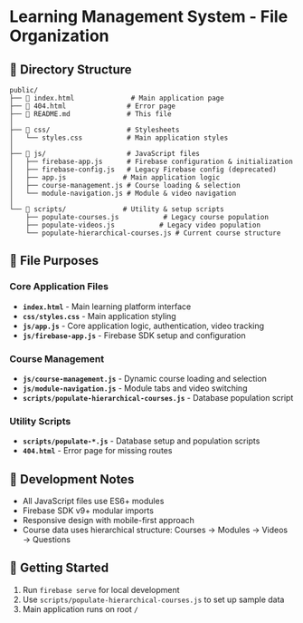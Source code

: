 # Learning Management System - File Organization

## 📁 Directory Structure

```
public/
├── 📄 index.html              # Main application page
├── 📄 404.html               # Error page
├── 📄 README.md              # This file
│
├── 📁 css/                   # Stylesheets
│   └── styles.css           # Main application styles
│
├── 📁 js/                    # JavaScript files
│   ├── firebase-app.js      # Firebase configuration & initialization
│   ├── firebase-config.js   # Legacy Firebase config (deprecated)
│   ├── app.js              # Main application logic
│   ├── course-management.js # Course loading & selection
│   └── module-navigation.js # Module & video navigation
│
└── 📁 scripts/              # Utility & setup scripts
    ├── populate-courses.js           # Legacy course population
    ├── populate-videos.js           # Legacy video population
    └── populate-hierarchical-courses.js # Current course structure
```

## 🎯 File Purposes

### Core Application Files
- **`index.html`** - Main learning platform interface
- **`css/styles.css`** - Main application styling
- **`js/app.js`** - Core application logic, authentication, video tracking
- **`js/firebase-app.js`** - Firebase SDK setup and configuration

### Course Management
- **`js/course-management.js`** - Dynamic course loading and selection
- **`js/module-navigation.js`** - Module tabs and video switching
- **`scripts/populate-hierarchical-courses.js`** - Database population script

### Utility Scripts
- **`scripts/populate-*.js`** - Database setup and population scripts
- **`404.html`** - Error page for missing routes

## 🔧 Development Notes

- All JavaScript files use ES6+ modules
- Firebase SDK v9+ modular imports
- Responsive design with mobile-first approach
- Course data uses hierarchical structure: Courses → Modules → Videos → Questions

## 🚀 Getting Started

1. Run `firebase serve` for local development
2. Use `scripts/populate-hierarchical-courses.js` to set up sample data
3. Main application runs on root `/`
